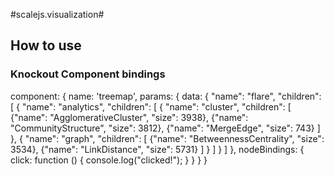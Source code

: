 #scalejs.visualization#

## How to use

### Knockout Component bindings
component: {
    name: 'treemap',
    params: {
        data: {
         "name": "flare",
         "children": [
          {
           "name": "analytics",
           "children": [
            {
             "name": "cluster",
             "children": [
              {"name": "AgglomerativeCluster", "size": 3938},
              {"name": "CommunityStructure", "size": 3812},
              {"name": "MergeEdge", "size": 743}
             ]
            },
            {
             "name": "graph",
             "children": [
              {"name": "BetweennessCentrality", "size": 3534},
              {"name": "LinkDistance", "size": 5731}
             ]
            }
           ]
          }
         ]
        },
        nodeBindings: {
            click: function () {
                console.log("clicked!");
            }
        }
    }
}
